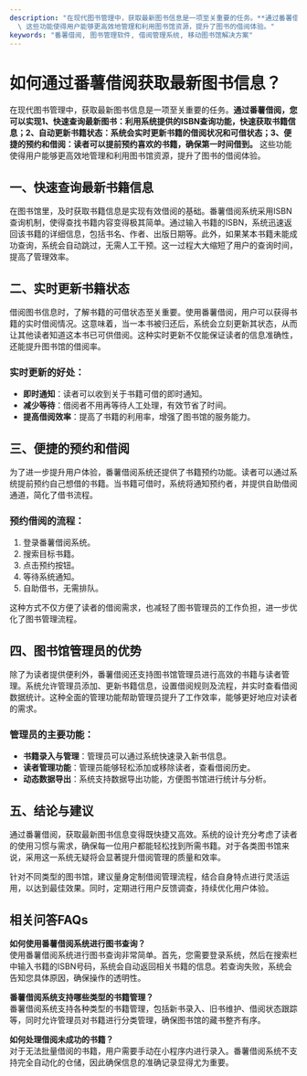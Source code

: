 ```yaml
---
description: "在现代图书管理中，获取最新图书信息是一项至关重要的任务。**通过番薯借阅，您可以实现1、快速查询最新图书：利用系统提供的ISBN查询功能，快速获取书籍信息；2、自动更新书籍状态：系统会实时更新书籍的借阅状况和可借状态；3、便捷的预约和借阅：读者可以提前预约喜欢的书籍，确保第一时间借到。**\
  \ 这些功能使得用户能够更高效地管理和利用图书馆资源，提升了图书的借阅体验。"
keywords: "番薯借阅, 图书管理软件, 借阅管理系统, 移动图书馆解决方案"
---
```

# 如何通过番薯借阅获取最新图书信息？

在现代图书管理中，获取最新图书信息是一项至关重要的任务。**通过番薯借阅，您可以实现1、快速查询最新图书：利用系统提供的ISBN查询功能，快速获取书籍信息；2、自动更新书籍状态：系统会实时更新书籍的借阅状况和可借状态；3、便捷的预约和借阅：读者可以提前预约喜欢的书籍，确保第一时间借到。** 这些功能使得用户能够更高效地管理和利用图书馆资源，提升了图书的借阅体验。

## 一、快速查询最新书籍信息

在图书馆里，及时获取书籍信息是实现有效借阅的基础。番薯借阅系统采用ISBN查询机制，使得查找书籍内容变得极其简单。通过输入书籍的ISBN，系统迅速返回该书籍的详细信息，包括书名、作者、出版日期等。此外，如果某本书籍未能成功查询，系统会自动跳过，无需人工干预。这一过程大大缩短了用户的查询时间，提高了管理效率。

## 二、实时更新书籍状态

借阅图书信息时，了解书籍的可借状态至关重要。使用番薯借阅，用户可以获得书籍的实时借阅情况。这意味着，当一本书被归还后，系统会立刻更新其状态，从而让其他读者知道这本书已可供借阅。这种实时更新不仅能保证读者的信息准确性，还能提升图书馆的借阅率。

### 实时更新的好处：
- **即时通知**：读者可以收到关于书籍可借的即时通知。
- **减少等待**：借阅者不用再等待人工处理，有效节省了时间。
- **提高借阅效率**：提高了书籍的利用率，增强了图书馆的服务能力。

## 三、便捷的预约和借阅

为了进一步提升用户体验，番薯借阅系统还提供了书籍预约功能。读者可以通过系统提前预约自己想借的书籍。当书籍可借时，系统将通知预约者，并提供自助借阅通道，简化了借书流程。

### 预约借阅的流程：
1. 登录番薯借阅系统。
2. 搜索目标书籍。
3. 点击预约按钮。
4. 等待系统通知。
5. 自助借书，无需排队。

这种方式不仅方便了读者的借阅需求，也减轻了图书管理员的工作负担，进一步优化了图书管理流程。

## 四、图书馆管理员的优势

除了为读者提供便利外，番薯借阅还支持图书馆管理员进行高效的书籍与读者管理。系统允许管理员添加、更新书籍信息，设置借阅规则及流程，并实时查看借阅数据统计。这种全面的管理功能帮助管理员提升了工作效率，能够更好地应对读者的需求。

### 管理员的主要功能：
- **书籍录入与管理**：管理员可以通过系统快速录入新书信息。
- **读者管理功能**：管理员能够轻松添加或移除读者，查看借阅历史。
- **动态数据导出**：系统支持数据导出功能，方便图书馆进行统计与分析。

## 五、结论与建议

通过番薯借阅，获取最新图书信息变得既快捷又高效。系统的设计充分考虑了读者的使用习惯与需求，确保每一位用户都能轻松找到所需书籍。对于各类图书馆来说，采用这一系统无疑将会显著提升借阅管理的质量和效率。

针对不同类型的图书馆，建议量身定制借阅管理流程，结合自身特点进行灵活运用，以达到最佳效果。同时，定期进行用户反馈调查，持续优化用户体验。

## 相关问答FAQs

**如何使用番薯借阅系统进行图书查询？**  
使用番薯借阅系统进行图书查询非常简单。首先，您需要登录系统，然后在搜索栏中输入书籍的ISBN号码，系统会自动返回相关书籍的信息。若查询失败，系统会告知您具体原因，确保操作的透明性。

**番薯借阅系统支持哪些类型的书籍管理？**  
番薯借阅系统支持各种类型的书籍管理，包括新书录入、旧书维护、借阅状态跟踪等，同时允许管理员对书籍进行分类管理，确保图书馆的藏书整齐有序。

**如何处理借阅未成功的书籍？**  
对于无法批量借阅的书籍，用户需要手动在小程序内进行录入。番薯借阅系统不支持完全自动化的仓储，因此确保信息的准确记录显得尤为重要。
